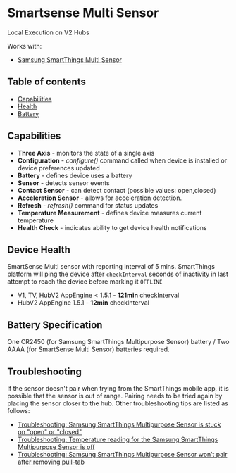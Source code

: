 # Smartsense Multi Sensor

Local Execution on V2 Hubs

Works with: 

* [Samsung SmartThings Multi Sensor](https://shop.smartthings.com/#!/products/smartsense-multi)

## Table of contents

* [Capabilities](#capabilities)
* [Health](#device-health)
* [Battery](#battery-specification)

## Capabilities

* **Three Axis** - monitors the state of a single axis
* **Configuration** - _configure()_ command called when device is installed or device preferences updated
* **Battery** - defines device uses a battery
* **Sensor** - detects sensor events
* **Contact Sensor** - can detect contact (possible values: open,closed)
* **Acceleration Sensor** - allows for acceleration detection.
* **Refresh** - _refresh()_ command for status updates
* **Temperature Measurement** - defines device measures current temperature
* **Health Check** - indicates ability to get device health notifications

## Device Health

SmartSense Multi sensor with reporting interval of 5 mins.
SmartThings platform will ping the device after `checkInterval` seconds of inactivity in last attempt to reach the device before marking it `OFFLINE` 

* V1, TV, HubV2 AppEngine < 1.5.1 - __121min__ checkInterval
* HubV2 AppEngine 1.5.1 - __12min__ checkInterval

## Battery Specification

One CR2450 (for Samsung SmartThings Multipurpose Sensor) battery / Two AAAA (for SmartSense Multi Sensor) batteries required.

## Troubleshooting

If the sensor doesn't pair when trying from the SmartThings mobile app, it is possible that the sensor is out of range.
Pairing needs to be tried again by placing the sensor closer to the hub.
Other troubleshooting tips are listed as follows:
* [Troubleshooting: Samsung SmartThings Multipurpose Sensor is stuck on "open" or "closed"](https://support.smartthings.com/hc/en-us/articles/200955940-Troubleshooting-Samsung-SmartThings-Multipurpose-Sensor-is-stuck-on-open-or-closed-)
* [Troubleshooting: Temperature reading for the Samsung SmartThings Multipurpose Sensor is off](https://support.smartthings.com/hc/en-us/articles/200756845-Troubleshooting-Temperature-reading-for-the-Samsung-SmartThings-Multipurpose-Sensor-is-off)
* [Troubleshooting: Samsung SmartThings Multipurpose Sensor won’t pair after removing pull-tab](https://support.smartthings.com/hc/en-us/articles/204966616-Troubleshooting-Samsung-SmartThings-device-won-t-pair-after-removing-pull-tab)